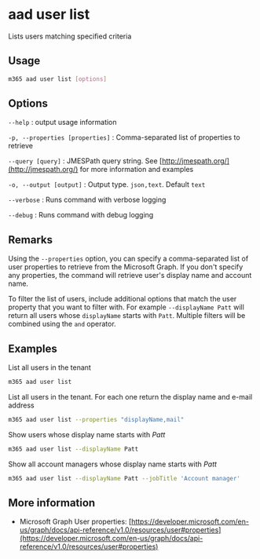 # aad user list

Lists users matching specified criteria

## Usage

```sh
m365 aad user list [options]
```

## Options

`--help`
: output usage information

`-p, --properties [properties]`
: Comma-separated list of properties to retrieve

`--query [query]`
: JMESPath query string. See [http://jmespath.org/](http://jmespath.org/) for more information and examples

`-o, --output [output]`
: Output type. `json,text`. Default `text`

`--verbose`
: Runs command with verbose logging

`--debug`
: Runs command with debug logging

## Remarks

Using the `--properties` option, you can specify a comma-separated list of user properties to retrieve from the Microsoft Graph. If you don't specify any properties, the command will retrieve user's display name and account name.

To filter the list of users, include additional options that match the user property that you want to filter with. For example `--displayName Patt` will return all users whose `displayName` starts with `Patt`. Multiple filters will be combined using the `and` operator.

## Examples

List all users in the tenant

```sh
m365 aad user list
```

List all users in the tenant. For each one return the display name and e-mail address

```sh
m365 aad user list --properties "displayName,mail"
```

Show users whose display name starts with _Patt_

```sh
m365 aad user list --displayName Patt
```

Show all account managers whose display name starts with _Patt_

```sh
m365 aad user list --displayName Patt --jobTitle 'Account manager'
```

## More information

- Microsoft Graph User properties: [https://developer.microsoft.com/en-us/graph/docs/api-reference/v1.0/resources/user#properties](https://developer.microsoft.com/en-us/graph/docs/api-reference/v1.0/resources/user#properties)

